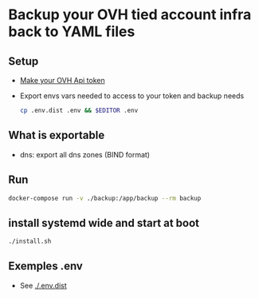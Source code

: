 # Backup your OVH tied account infra back to YAML files

## Setup

- [Make your OVH Api token](https://api.ovh.com/createToken/?GET=/*&applicationName=corpusopsovhbackup&applicationDescription=corpusopsovhbackup&duration=Unlimited)
- Export envs vars needed to access to your token and backup needs

    ```sh
    cp .env.dist .env && $EDITOR .env
    ```

## What is exportable
- dns: export all dns zones (BIND format)

## Run
```sh
docker-compose run -v ./backup:/app/backup --rm backup
```

## install systemd wide and start at boot
```sh
./install.sh
```

## Exemples .env

- See [./.env.dist](./.env.dist)

